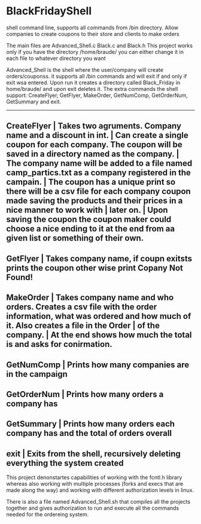 # BlackFridayShell
shell command line, supports all commands from /bin directory. Allow companies to create coupons to their store and clients to make orders

The main files are Advanced_Shell.c Black.c and Black.h
This project works only if you have the directory /home/braude/ you can either change it in each file to whatever directory you want

Advanced_Shell is the shell where the user/company will create orders/couponss. it supports all /bin commands and will exit if and only if exit wsa entered.
Upon run it creates a directory called Black_Friday in home/braude/ and upon exit deletes it.
The extra commands the shell support: CreateFlyer, GetFlyer, MakeOrder, GetNumComp, GetOrderNum, GetSummary and exit.

------------------------------------------------------------------------------------------------------------------------------------------------------------------------
CreateFlyer | Takes two agruments. Company name and a discount in int.
            | Can create a single coupon for each company. The coupon will be saved in a directory named as the company.
            | The company name will be added to a file named camp_partics.txt as a company registered in the campain.
            | The coupon has a unique print so there will be a csv file for each company coupon made saving the products and their prices in a nice manner to work with
            | later on.
            | Upon saving the coupon the coupon maker could choose a nice ending to it at the end from aa given list or something of their own.
------------------------------------------------------------------------------------------------------------------------------------------------------------------------
GetFlyer    | Takes company name, if coupn exitsts prints the coupon other wise print Copany Not Found!
-----------------------------------------------------------------------------------------------------------------------------------------------------------------------
MakeOrder   | Takes company name and who orders. Creates a csv file with the order information, what was ordered and how much of it. Also creates a file in the Order 
            | of the company.
            | At the end shows how much the total is and asks for conirmation.
-----------------------------------------------------------------------------------------------------------------------------------------------------------------------
GetNumComp  | Prints how many companies are in the campaign
-----------------------------------------------------------------------------------------------------------------------------------------------------------------------
GetOrderNum | Prints how many orders a company has
-----------------------------------------------------------------------------------------------------------------------------------------------------------------------
GetSummary  | Prints how many orders each company has and the total of orders overall
-----------------------------------------------------------------------------------------------------------------------------------------------------------------------
exit        | Exits from the shell, recursively deleting everything the system created
-----------------------------------------------------------------------------------------------------------------------------------------------------------------------


This project denonstartes capabilities of working with the fcntl.h library whereas also working with multiple processes (forks and execs that are made along the way) and working with different authorization levels in linux.

There is also a file named Advanced_Shell.sh that compiles all the projects together and gives authorization to run and execute all the commands needed for the ordereing system.
